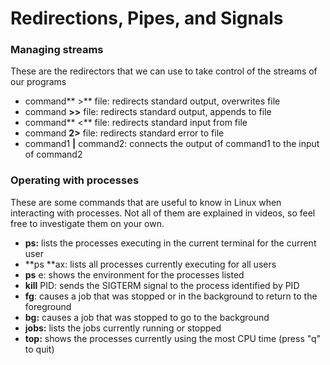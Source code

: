 # Redirections, Pipes, and Signals

### Managing streams

These are the redirectors that we can use to take control of the streams of our programs

* command** >** file: redirects standard output, overwrites file
* command **>>** file: redirects standard output, appends to file
* command** <** file: redirects standard input from file
* command **2>** file: redirects standard error to file
* command1 **|** command2: connects the output of command1 to the input of command2

### Operating with processes

These are some commands that are useful to know in Linux when interacting with processes. Not all of them are explained in videos, so feel free to investigate them on your own.

* **ps:** lists the processes executing in the current terminal for the current user
* **ps **ax: lists all processes currently executing for all users
* **ps** e: shows the environment for the processes listed
* **kill** PID: sends the SIGTERM signal to the process identified by PID
* **fg**: causes a job that was stopped or in the background to return to the foreground
* **bg:** causes a job that was stopped to go to the background
* **jobs:** lists the jobs currently running or stopped
* **top:** shows the processes currently using the most CPU time (press "q" to quit)
